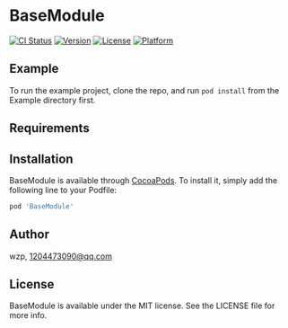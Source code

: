 # BaseModule

[![CI Status](https://img.shields.io/travis/wzp/BaseModule.svg?style=flat)](https://travis-ci.org/wzp/BaseModule)
[![Version](https://img.shields.io/cocoapods/v/BaseModule.svg?style=flat)](https://cocoapods.org/pods/BaseModule)
[![License](https://img.shields.io/cocoapods/l/BaseModule.svg?style=flat)](https://cocoapods.org/pods/BaseModule)
[![Platform](https://img.shields.io/cocoapods/p/BaseModule.svg?style=flat)](https://cocoapods.org/pods/BaseModule)

## Example

To run the example project, clone the repo, and run `pod install` from the Example directory first.

## Requirements

## Installation

BaseModule is available through [CocoaPods](https://cocoapods.org). To install
it, simply add the following line to your Podfile:

```ruby
pod 'BaseModule'
```

## Author

wzp, 1204473090@qq.com

## License

BaseModule is available under the MIT license. See the LICENSE file for more info.
